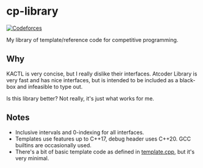# cp-library
[![Codeforces](https://badges.joonhyung.xyz/codeforces/mark.svg)](https://codeforces.com/profile/mark)

My library of template/reference code for competitive programming.

## Why
KACTL is very concise, but I really dislike their interfaces. Atcoder Library is very fast and has nice interfaces, but is intended to be included as a black-box and infeasible to type out.

Is this library better? Not really, it's just what works for me.

## Notes
* Inclusive intervals and 0-indexing for all interfaces.
* Templates use features up to C++17, debug header uses C++20. GCC builtins are occasionally used.
* There's a bit of basic template code as defined in [template.cpp](local/template.cpp), but it's very minimal.
